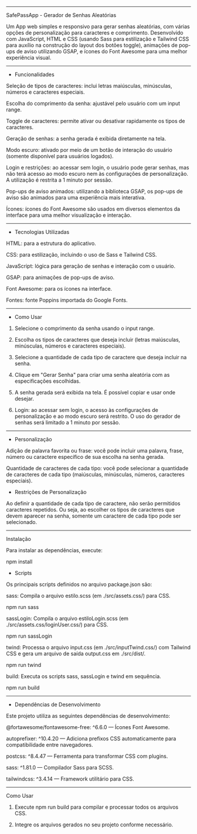 ---------------------------------------------------------------------------------------------------------------------------------------------------------------
SafePassApp - Gerador de Senhas Aleatórias

Um App web simples e responsivo para gerar senhas aleatórias, com várias opções de personalização para caracteres e comprimento. Desenvolvido com JavaScript, HTML e CSS (usando Sass para estilização e Tailwind CSS para auxílio na construção do layout dos botões toggle), animações de pop-ups de aviso utilizando GSAP, e ícones do Font Awesome para uma melhor experiência visual.


--------------------------------------------------------------------------------------------------------
* Funcionalidades

Seleção de tipos de caracteres: inclui letras maiúsculas, minúsculas, números e caracteres especiais.

Escolha do comprimento da senha: ajustável pelo usuário com um input range.

Toggle de caracteres: permite ativar ou desativar rapidamente os tipos de caracteres.

Geração de senhas: a senha gerada é exibida diretamente na tela.

Modo escuro: ativado por meio de um botão de interação do usuário (somente disponível para usuários logados).

Login e restrições: ao acessar sem login, o usuário pode gerar senhas, mas não terá acesso ao modo escuro nem às configurações de personalização. A utilização é restrita a 1 minuto por sessão.

Pop-ups de aviso animados: utilizando a biblioteca GSAP, os pop-ups de aviso são animados para uma experiência mais interativa.

Ícones: ícones do Font Awesome são usados em diversos elementos da interface para uma melhor visualização e interação.


---------------------------------------------------------------------------------------------------------
* Tecnologias Utilizadas

HTML: para a estrutura do aplicativo.

CSS: para estilização, incluindo o uso de Sass e Tailwind CSS.

JavaScript: lógica para geração de senhas e interação com o usuário.

GSAP: para animações de pop-ups de aviso.

Font Awesome: para os ícones na interface.

Fontes: fonte Poppins importada do Google Fonts.


---------------------------------------------------------------------------------------------------------
* Como Usar

1. Selecione o comprimento da senha usando o input range.


2. Escolha os tipos de caracteres que deseja incluir (letras maiúsculas, minúsculas, números e caracteres especiais).


3. Selecione a quantidade de cada tipo de caractere que deseja incluir na senha.


4. Clique em "Gerar Senha" para criar uma senha aleatória com as especificações escolhidas.


5. A senha gerada será exibida na tela. É possível copiar e usar onde desejar.


6. Login: ao acessar sem login, o acesso às configurações de personalização e ao modo escuro será restrito. O uso do gerador de senhas será limitado a 1 minuto por sessão.


---------------------------------------------------------------------------------------------------------
* Personalização 

Adição de palavra favorita ou frase: você pode incluir uma palavra, frase, número ou caractere específico de sua escolha na senha gerada.

Quantidade de caracteres de cada tipo: você pode selecionar a quantidade de caracteres de cada tipo (maiúsculas, minúsculas, números, caracteres especiais).


* Restrições de Personalização

Ao definir a quantidade de cada tipo de caractere, não serão permitidos caracteres repetidos. Ou seja, ao escolher os tipos de caracteres que devem aparecer na senha, somente um caractere de cada tipo pode ser selecionado.


---------------------------------------------------------------------------------------------------------
Instalação

Para instalar as dependências, execute:

npm install

* Scripts

Os principais scripts definidos no arquivo package.json são:

sass: Compila o arquivo estilo.scss (em ./src/assets.css/) para CSS.

npm run sass

sassLogin: Compila o arquivo estiloLogin.scss (em ./src/assets.css/loginUser.css/) para CSS.

npm run sassLogin

twind: Processa o arquivo input.css (em ./src/inputTwind.css/) com Tailwind CSS e gera um arquivo de saída output.css em ./src/dist/.

npm run twind

build: Executa os scripts sass, sassLogin e twind em sequência.

npm run build


----------------------------------------------------------------------------------------------------------
* Dependências de Desenvolvimento

Este projeto utiliza as seguintes dependências de desenvolvimento:

@fortawesome/fontawesome-free: ^6.6.0 — Ícones Font Awesome.

autoprefixer: ^10.4.20 — Adiciona prefixos CSS automaticamente para compatibilidade entre navegadores.

postcss: ^8.4.47 — Ferramenta para transformar CSS com plugins.

sass: ^1.81.0 — Compilador Sass para SCSS.

tailwindcss: ^3.4.14 — Framework utilitário para CSS.

----------------------------------------------------------------------------------------------------------
Como Usar

1. Execute npm run build para compilar e processar todos os arquivos CSS.


2. Integre os arquivos gerados no seu projeto conforme necessário.
